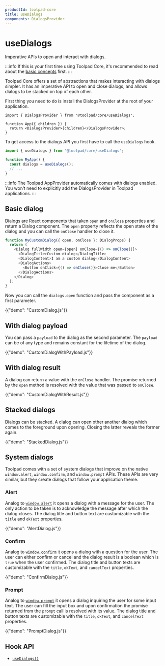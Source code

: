```yaml
---
productId: toolpad-core
title: useDialogs
components: DialogsProvider
---
```


# useDialogs

<p class="description">Imperative APIs to open and interact with dialogs.</p>

:::info
If this is your first time using Toolpad Core, it's recommended to read about the [basic concepts](/toolpad/core/introduction/base-concepts/) first.
:::

Toolpad Core offers a set of abstractions that makes interacting with dialogs simpler. It has an imperative API to open and close dialogs, and allows dialogs to be stacked on top of each other.

First thing you need to do is install the DialogsProvider at the root of your application.

```tsx
import { DialogsProvider } from '@toolpad/core/useDialogs';

function App({ children }) {
  return <DialogsProvider>{children}</DialogsProvider>;
}
```

To get access to the dialogs API you first have to call the `useDialogs` hook.

```js
import { useDialogs } from '@toolpad/core/useDialogs';

function MyApp() {
  const dialogs = useDialogs();
  // ...
}
```

:::info
The Toolpad AppProvider automatically comes with dialogs enabled. You won't need to explicitly add the DialogsProvider in Toolpad applications.
:::

## Basic dialog

Dialogs are React components that taken `open` and `onClose` properties and return a Dialog component. The `open` property reflects the open state of the dialog and you can call the `onClose` handler to close it.

```js
function MyCustomDialog({ open, onClose }: DialogProps) {
  return (
    <Dialog fullWidth open={open} onClose={() => onClose()}>
      <DialogTitle>Custom dialog</DialogTitle>
      <DialogContent>I am a custom dialog</DialogContent>
      <DialogActions>
        <Button onClick={() => onClose()}>Close me</Button>
      </DialogActions>
    </Dialog>
  );
}
```

Now you can call the `dialogs.open` function and pass the component as a first parameter.

{{"demo": "CustomDialog.js"}}

## With dialog payload

You can pass a `payload` to the dialog as the second parameter. The `payload` can be of any type and remains constant for the lifetime of the dialog.

{{"demo": "CustomDialogWithPayload.js"}}

## With dialog result

A dialog can return a value with the `onClose` handler. The promise returned by the `open` method is resolved with the value that was passed to `onClose`.

{{"demo": "CustomDialogWithResult.js"}}

## Stacked dialogs

Dialogs can be stacked. A dialog can open other another dialog which comes to the foreground upon opening. Closing the latter reveals the former again.

{{"demo": "StackedDialog.js"}}

## System dialogs

Toolpad comes with a set of system dialogs that improve on the native `window.alert`, `window.confirm`, and `window.prompt` APIs. These APIs are very similar, but they create dialogs that follow your application theme.

### Alert

Analog to [`window.alert`](https://developer.mozilla.org/en-US/docs/Web/API/Window/alert) it opens a dialog with a message for the user. The only action to be taken is to acknowledge the message after which the dialog closes.
The dialog title and button text are customizable with the `title` and `okText` properties.

{{"demo": "AlertDialog.js"}}

### Confirm

Analog to [`window.confirm`](https://developer.mozilla.org/en-US/docs/Web/API/Window/confirm) it opens a dialog with a question for the user. The user can either confirm or cancel and the dialog result is a boolean which is `true` when the user confirmed.
The dialog title and button texts are customizable with the `title`, `okText`, and `cancelText` properties.

{{"demo": "ConfirmDialog.js"}}

### Prompt

Analog to [`window.prompt`](https://developer.mozilla.org/en-US/docs/Web/API/Window/prompt) it opens a dialog inquiring the user for some input text. The user can fill the input box and upon confirmation the promise returned from the `prompt` call is resolved with its value. The dialog title and button texts are customizable with the `title`, `okText`, and `cancelText` properties.

{{"demo": "PromptDialog.js"}}

## Hook API

- [`useDialogs()`](/toolpad/core/react-use-dialogs/api/)
